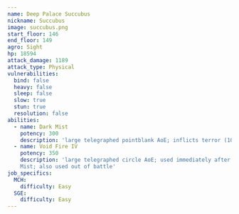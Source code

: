 ```yaml
---
name: Deep Palace Succubus
nickname: Succubus
image: succubus.png
start_floor: 146
end_floor: 149
agro: Sight
hp: 18594
attack_damage: 1189
attack_type: Physical
vulnerabilities:
  bind: false
  heavy: false
  sleep: false
  slow: true
  stun: true
  resolution: false
abilities:
  - name: Dark Mist
    potency: 300
    description: 'large telegraphed pointblank AoE; inflicts terror (10s)'
  - name: Void Fire IV
    potency: 350
    description: 'large telegraphed circle AoE; used immediately after Dark
    Mist; also used out of battle'
job_specifics:
  MCH:
    difficulty: Easy
  SGE:
    difficulty: Easy
---
```

